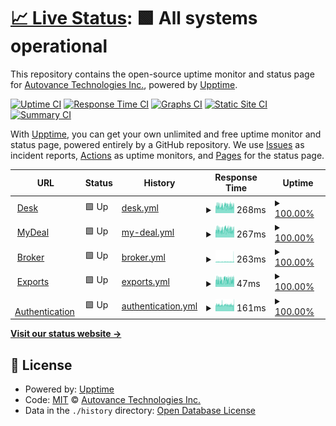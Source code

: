 # [📈 Live Status](https://status.autovance.com): <!--live status--> **🟩 All systems operational**

This repository contains the open-source uptime monitor and status page for [Autovance Technologies Inc.](https://status.autovance.com), powered by [Upptime](https://github.com/upptime/upptime).

[![Uptime CI](https://github.com/koj-co/upptime/workflows/Uptime%20CI/badge.svg)](https://github.com/koj-co/upptime/actions?query=workflow%3A%22Uptime+CI%22)
[![Response Time CI](https://github.com/koj-co/upptime/workflows/Response%20Time%20CI/badge.svg)](https://github.com/koj-co/upptime/actions?query=workflow%3A%22Response+Time+CI%22)
[![Graphs CI](https://github.com/koj-co/upptime/workflows/Graphs%20CI/badge.svg)](https://github.com/koj-co/upptime/actions?query=workflow%3A%22Graphs+CI%22)
[![Static Site CI](https://github.com/koj-co/upptime/workflows/Static%20Site%20CI/badge.svg)](https://github.com/koj-co/upptime/actions?query=workflow%3A%22Static+Site+CI%22)
[![Summary CI](https://github.com/koj-co/upptime/workflows/Summary%20CI/badge.svg)](https://github.com/koj-co/upptime/actions?query=workflow%3A%22Summary+CI%22)

With [Upptime](https://upptime.js.org), you can get your own unlimited and free uptime monitor and status page, powered entirely by a GitHub repository. We use [Issues](https://github.com/autovance/uptime/issues) as incident reports, [Actions](https://github.com/autovance/uptime/actions) as uptime monitors, and [Pages](https://status.autovance.com) for the status page.

<!--start: status pages-->
<!-- This summary is generated by Upptime (https://github.com/upptime/upptime) -->
<!-- Do not edit this manually, your changes will be overwritten -->
<!-- prettier-ignore -->
| URL | Status | History | Response Time | Uptime |
| --- | ------ | ------- | ------------- | ------ |
| <img alt="" src="https://icons.duckduckgo.com/ip3/skywalker.autovance.com.ico" height="13"> [Desk](https://skywalker.autovance.com/health) | 🟩 Up | [desk.yml](https://github.com/QuorumDMS/av-uptime/commits/HEAD/history/desk.yml) | <details><summary><img alt="Response time graph" src="./graphs/desk/response-time-week.png" height="20"> 268ms</summary><br><a href="https://status.autovance.com/history/desk"><img alt="Response time 237" src="https://img.shields.io/endpoint?url=https%3A%2F%2Fraw.githubusercontent.com%2FQuorumDMS%2Fav-uptime%2FHEAD%2Fapi%2Fdesk%2Fresponse-time.json"></a><br><a href="https://status.autovance.com/history/desk"><img alt="24-hour response time 282" src="https://img.shields.io/endpoint?url=https%3A%2F%2Fraw.githubusercontent.com%2FQuorumDMS%2Fav-uptime%2FHEAD%2Fapi%2Fdesk%2Fresponse-time-day.json"></a><br><a href="https://status.autovance.com/history/desk"><img alt="7-day response time 268" src="https://img.shields.io/endpoint?url=https%3A%2F%2Fraw.githubusercontent.com%2FQuorumDMS%2Fav-uptime%2FHEAD%2Fapi%2Fdesk%2Fresponse-time-week.json"></a><br><a href="https://status.autovance.com/history/desk"><img alt="30-day response time 257" src="https://img.shields.io/endpoint?url=https%3A%2F%2Fraw.githubusercontent.com%2FQuorumDMS%2Fav-uptime%2FHEAD%2Fapi%2Fdesk%2Fresponse-time-month.json"></a><br><a href="https://status.autovance.com/history/desk"><img alt="1-year response time 237" src="https://img.shields.io/endpoint?url=https%3A%2F%2Fraw.githubusercontent.com%2FQuorumDMS%2Fav-uptime%2FHEAD%2Fapi%2Fdesk%2Fresponse-time-year.json"></a></details> | <details><summary><a href="https://status.autovance.com/history/desk">100.00%</a></summary><a href="https://status.autovance.com/history/desk"><img alt="All-time uptime 99.88%" src="https://img.shields.io/endpoint?url=https%3A%2F%2Fraw.githubusercontent.com%2FQuorumDMS%2Fav-uptime%2FHEAD%2Fapi%2Fdesk%2Fuptime.json"></a><br><a href="https://status.autovance.com/history/desk"><img alt="24-hour uptime 100.00%" src="https://img.shields.io/endpoint?url=https%3A%2F%2Fraw.githubusercontent.com%2FQuorumDMS%2Fav-uptime%2FHEAD%2Fapi%2Fdesk%2Fuptime-day.json"></a><br><a href="https://status.autovance.com/history/desk"><img alt="7-day uptime 100.00%" src="https://img.shields.io/endpoint?url=https%3A%2F%2Fraw.githubusercontent.com%2FQuorumDMS%2Fav-uptime%2FHEAD%2Fapi%2Fdesk%2Fuptime-week.json"></a><br><a href="https://status.autovance.com/history/desk"><img alt="30-day uptime 100.00%" src="https://img.shields.io/endpoint?url=https%3A%2F%2Fraw.githubusercontent.com%2FQuorumDMS%2Fav-uptime%2FHEAD%2Fapi%2Fdesk%2Fuptime-month.json"></a><br><a href="https://status.autovance.com/history/desk"><img alt="1-year uptime 99.78%" src="https://img.shields.io/endpoint?url=https%3A%2F%2Fraw.githubusercontent.com%2FQuorumDMS%2Fav-uptime%2FHEAD%2Fapi%2Fdesk%2Fuptime-year.json"></a></details>
| <img alt="" src="https://icons.duckduckgo.com/ip3/services.autovance.com.ico" height="13"> [MyDeal](https://services.autovance.com/public/health) | 🟩 Up | [my-deal.yml](https://github.com/QuorumDMS/av-uptime/commits/HEAD/history/my-deal.yml) | <details><summary><img alt="Response time graph" src="./graphs/my-deal/response-time-week.png" height="20"> 267ms</summary><br><a href="https://status.autovance.com/history/my-deal"><img alt="Response time 231" src="https://img.shields.io/endpoint?url=https%3A%2F%2Fraw.githubusercontent.com%2FQuorumDMS%2Fav-uptime%2FHEAD%2Fapi%2Fmy-deal%2Fresponse-time.json"></a><br><a href="https://status.autovance.com/history/my-deal"><img alt="24-hour response time 282" src="https://img.shields.io/endpoint?url=https%3A%2F%2Fraw.githubusercontent.com%2FQuorumDMS%2Fav-uptime%2FHEAD%2Fapi%2Fmy-deal%2Fresponse-time-day.json"></a><br><a href="https://status.autovance.com/history/my-deal"><img alt="7-day response time 267" src="https://img.shields.io/endpoint?url=https%3A%2F%2Fraw.githubusercontent.com%2FQuorumDMS%2Fav-uptime%2FHEAD%2Fapi%2Fmy-deal%2Fresponse-time-week.json"></a><br><a href="https://status.autovance.com/history/my-deal"><img alt="30-day response time 255" src="https://img.shields.io/endpoint?url=https%3A%2F%2Fraw.githubusercontent.com%2FQuorumDMS%2Fav-uptime%2FHEAD%2Fapi%2Fmy-deal%2Fresponse-time-month.json"></a><br><a href="https://status.autovance.com/history/my-deal"><img alt="1-year response time 231" src="https://img.shields.io/endpoint?url=https%3A%2F%2Fraw.githubusercontent.com%2FQuorumDMS%2Fav-uptime%2FHEAD%2Fapi%2Fmy-deal%2Fresponse-time-year.json"></a></details> | <details><summary><a href="https://status.autovance.com/history/my-deal">100.00%</a></summary><a href="https://status.autovance.com/history/my-deal"><img alt="All-time uptime 99.91%" src="https://img.shields.io/endpoint?url=https%3A%2F%2Fraw.githubusercontent.com%2FQuorumDMS%2Fav-uptime%2FHEAD%2Fapi%2Fmy-deal%2Fuptime.json"></a><br><a href="https://status.autovance.com/history/my-deal"><img alt="24-hour uptime 100.00%" src="https://img.shields.io/endpoint?url=https%3A%2F%2Fraw.githubusercontent.com%2FQuorumDMS%2Fav-uptime%2FHEAD%2Fapi%2Fmy-deal%2Fuptime-day.json"></a><br><a href="https://status.autovance.com/history/my-deal"><img alt="7-day uptime 100.00%" src="https://img.shields.io/endpoint?url=https%3A%2F%2Fraw.githubusercontent.com%2FQuorumDMS%2Fav-uptime%2FHEAD%2Fapi%2Fmy-deal%2Fuptime-week.json"></a><br><a href="https://status.autovance.com/history/my-deal"><img alt="30-day uptime 100.00%" src="https://img.shields.io/endpoint?url=https%3A%2F%2Fraw.githubusercontent.com%2FQuorumDMS%2Fav-uptime%2FHEAD%2Fapi%2Fmy-deal%2Fuptime-month.json"></a><br><a href="https://status.autovance.com/history/my-deal"><img alt="1-year uptime 99.82%" src="https://img.shields.io/endpoint?url=https%3A%2F%2Fraw.githubusercontent.com%2FQuorumDMS%2Fav-uptime%2FHEAD%2Fapi%2Fmy-deal%2Fuptime-year.json"></a></details>
| <img alt="" src="https://icons.duckduckgo.com/ip3/broker.autovance.com.ico" height="13"> [Broker](https://broker.autovance.com/health) | 🟩 Up | [broker.yml](https://github.com/QuorumDMS/av-uptime/commits/HEAD/history/broker.yml) | <details><summary><img alt="Response time graph" src="./graphs/broker/response-time-week.png" height="20"> 263ms</summary><br><a href="https://status.autovance.com/history/broker"><img alt="Response time 229" src="https://img.shields.io/endpoint?url=https%3A%2F%2Fraw.githubusercontent.com%2FQuorumDMS%2Fav-uptime%2FHEAD%2Fapi%2Fbroker%2Fresponse-time.json"></a><br><a href="https://status.autovance.com/history/broker"><img alt="24-hour response time 277" src="https://img.shields.io/endpoint?url=https%3A%2F%2Fraw.githubusercontent.com%2FQuorumDMS%2Fav-uptime%2FHEAD%2Fapi%2Fbroker%2Fresponse-time-day.json"></a><br><a href="https://status.autovance.com/history/broker"><img alt="7-day response time 263" src="https://img.shields.io/endpoint?url=https%3A%2F%2Fraw.githubusercontent.com%2FQuorumDMS%2Fav-uptime%2FHEAD%2Fapi%2Fbroker%2Fresponse-time-week.json"></a><br><a href="https://status.autovance.com/history/broker"><img alt="30-day response time 251" src="https://img.shields.io/endpoint?url=https%3A%2F%2Fraw.githubusercontent.com%2FQuorumDMS%2Fav-uptime%2FHEAD%2Fapi%2Fbroker%2Fresponse-time-month.json"></a><br><a href="https://status.autovance.com/history/broker"><img alt="1-year response time 229" src="https://img.shields.io/endpoint?url=https%3A%2F%2Fraw.githubusercontent.com%2FQuorumDMS%2Fav-uptime%2FHEAD%2Fapi%2Fbroker%2Fresponse-time-year.json"></a></details> | <details><summary><a href="https://status.autovance.com/history/broker">100.00%</a></summary><a href="https://status.autovance.com/history/broker"><img alt="All-time uptime 99.83%" src="https://img.shields.io/endpoint?url=https%3A%2F%2Fraw.githubusercontent.com%2FQuorumDMS%2Fav-uptime%2FHEAD%2Fapi%2Fbroker%2Fuptime.json"></a><br><a href="https://status.autovance.com/history/broker"><img alt="24-hour uptime 100.00%" src="https://img.shields.io/endpoint?url=https%3A%2F%2Fraw.githubusercontent.com%2FQuorumDMS%2Fav-uptime%2FHEAD%2Fapi%2Fbroker%2Fuptime-day.json"></a><br><a href="https://status.autovance.com/history/broker"><img alt="7-day uptime 100.00%" src="https://img.shields.io/endpoint?url=https%3A%2F%2Fraw.githubusercontent.com%2FQuorumDMS%2Fav-uptime%2FHEAD%2Fapi%2Fbroker%2Fuptime-week.json"></a><br><a href="https://status.autovance.com/history/broker"><img alt="30-day uptime 100.00%" src="https://img.shields.io/endpoint?url=https%3A%2F%2Fraw.githubusercontent.com%2FQuorumDMS%2Fav-uptime%2FHEAD%2Fapi%2Fbroker%2Fuptime-month.json"></a><br><a href="https://status.autovance.com/history/broker"><img alt="1-year uptime 99.69%" src="https://img.shields.io/endpoint?url=https%3A%2F%2Fraw.githubusercontent.com%2FQuorumDMS%2Fav-uptime%2FHEAD%2Fapi%2Fbroker%2Fuptime-year.json"></a></details>
| <img alt="" src="https://icons.duckduckgo.com/ip3/services.autovance.com.ico" height="13"> [Exports](https://services.autovance.com/exports/health) | 🟩 Up | [exports.yml](https://github.com/QuorumDMS/av-uptime/commits/HEAD/history/exports.yml) | <details><summary><img alt="Response time graph" src="./graphs/exports/response-time-week.png" height="20"> 47ms</summary><br><a href="https://status.autovance.com/history/exports"><img alt="Response time 43" src="https://img.shields.io/endpoint?url=https%3A%2F%2Fraw.githubusercontent.com%2FQuorumDMS%2Fav-uptime%2FHEAD%2Fapi%2Fexports%2Fresponse-time.json"></a><br><a href="https://status.autovance.com/history/exports"><img alt="24-hour response time 51" src="https://img.shields.io/endpoint?url=https%3A%2F%2Fraw.githubusercontent.com%2FQuorumDMS%2Fav-uptime%2FHEAD%2Fapi%2Fexports%2Fresponse-time-day.json"></a><br><a href="https://status.autovance.com/history/exports"><img alt="7-day response time 47" src="https://img.shields.io/endpoint?url=https%3A%2F%2Fraw.githubusercontent.com%2FQuorumDMS%2Fav-uptime%2FHEAD%2Fapi%2Fexports%2Fresponse-time-week.json"></a><br><a href="https://status.autovance.com/history/exports"><img alt="30-day response time 47" src="https://img.shields.io/endpoint?url=https%3A%2F%2Fraw.githubusercontent.com%2FQuorumDMS%2Fav-uptime%2FHEAD%2Fapi%2Fexports%2Fresponse-time-month.json"></a><br><a href="https://status.autovance.com/history/exports"><img alt="1-year response time 43" src="https://img.shields.io/endpoint?url=https%3A%2F%2Fraw.githubusercontent.com%2FQuorumDMS%2Fav-uptime%2FHEAD%2Fapi%2Fexports%2Fresponse-time-year.json"></a></details> | <details><summary><a href="https://status.autovance.com/history/exports">100.00%</a></summary><a href="https://status.autovance.com/history/exports"><img alt="All-time uptime 99.83%" src="https://img.shields.io/endpoint?url=https%3A%2F%2Fraw.githubusercontent.com%2FQuorumDMS%2Fav-uptime%2FHEAD%2Fapi%2Fexports%2Fuptime.json"></a><br><a href="https://status.autovance.com/history/exports"><img alt="24-hour uptime 100.00%" src="https://img.shields.io/endpoint?url=https%3A%2F%2Fraw.githubusercontent.com%2FQuorumDMS%2Fav-uptime%2FHEAD%2Fapi%2Fexports%2Fuptime-day.json"></a><br><a href="https://status.autovance.com/history/exports"><img alt="7-day uptime 100.00%" src="https://img.shields.io/endpoint?url=https%3A%2F%2Fraw.githubusercontent.com%2FQuorumDMS%2Fav-uptime%2FHEAD%2Fapi%2Fexports%2Fuptime-week.json"></a><br><a href="https://status.autovance.com/history/exports"><img alt="30-day uptime 100.00%" src="https://img.shields.io/endpoint?url=https%3A%2F%2Fraw.githubusercontent.com%2FQuorumDMS%2Fav-uptime%2FHEAD%2Fapi%2Fexports%2Fuptime-month.json"></a><br><a href="https://status.autovance.com/history/exports"><img alt="1-year uptime 99.72%" src="https://img.shields.io/endpoint?url=https%3A%2F%2Fraw.githubusercontent.com%2FQuorumDMS%2Fav-uptime%2FHEAD%2Fapi%2Fexports%2Fuptime-year.json"></a></details>
| <img alt="" src="https://icons.duckduckgo.com/ip3/skywalker.autovance.com.ico" height="13"> [Authentication](https://skywalker.autovance.com/login) | 🟩 Up | [authentication.yml](https://github.com/QuorumDMS/av-uptime/commits/HEAD/history/authentication.yml) | <details><summary><img alt="Response time graph" src="./graphs/authentication/response-time-week.png" height="20"> 161ms</summary><br><a href="https://status.autovance.com/history/authentication"><img alt="Response time 160" src="https://img.shields.io/endpoint?url=https%3A%2F%2Fraw.githubusercontent.com%2FQuorumDMS%2Fav-uptime%2FHEAD%2Fapi%2Fauthentication%2Fresponse-time.json"></a><br><a href="https://status.autovance.com/history/authentication"><img alt="24-hour response time 162" src="https://img.shields.io/endpoint?url=https%3A%2F%2Fraw.githubusercontent.com%2FQuorumDMS%2Fav-uptime%2FHEAD%2Fapi%2Fauthentication%2Fresponse-time-day.json"></a><br><a href="https://status.autovance.com/history/authentication"><img alt="7-day response time 161" src="https://img.shields.io/endpoint?url=https%3A%2F%2Fraw.githubusercontent.com%2FQuorumDMS%2Fav-uptime%2FHEAD%2Fapi%2Fauthentication%2Fresponse-time-week.json"></a><br><a href="https://status.autovance.com/history/authentication"><img alt="30-day response time 162" src="https://img.shields.io/endpoint?url=https%3A%2F%2Fraw.githubusercontent.com%2FQuorumDMS%2Fav-uptime%2FHEAD%2Fapi%2Fauthentication%2Fresponse-time-month.json"></a><br><a href="https://status.autovance.com/history/authentication"><img alt="1-year response time 160" src="https://img.shields.io/endpoint?url=https%3A%2F%2Fraw.githubusercontent.com%2FQuorumDMS%2Fav-uptime%2FHEAD%2Fapi%2Fauthentication%2Fresponse-time-year.json"></a></details> | <details><summary><a href="https://status.autovance.com/history/authentication">100.00%</a></summary><a href="https://status.autovance.com/history/authentication"><img alt="All-time uptime 99.87%" src="https://img.shields.io/endpoint?url=https%3A%2F%2Fraw.githubusercontent.com%2FQuorumDMS%2Fav-uptime%2FHEAD%2Fapi%2Fauthentication%2Fuptime.json"></a><br><a href="https://status.autovance.com/history/authentication"><img alt="24-hour uptime 100.00%" src="https://img.shields.io/endpoint?url=https%3A%2F%2Fraw.githubusercontent.com%2FQuorumDMS%2Fav-uptime%2FHEAD%2Fapi%2Fauthentication%2Fuptime-day.json"></a><br><a href="https://status.autovance.com/history/authentication"><img alt="7-day uptime 100.00%" src="https://img.shields.io/endpoint?url=https%3A%2F%2Fraw.githubusercontent.com%2FQuorumDMS%2Fav-uptime%2FHEAD%2Fapi%2Fauthentication%2Fuptime-week.json"></a><br><a href="https://status.autovance.com/history/authentication"><img alt="30-day uptime 100.00%" src="https://img.shields.io/endpoint?url=https%3A%2F%2Fraw.githubusercontent.com%2FQuorumDMS%2Fav-uptime%2FHEAD%2Fapi%2Fauthentication%2Fuptime-month.json"></a><br><a href="https://status.autovance.com/history/authentication"><img alt="1-year uptime 99.76%" src="https://img.shields.io/endpoint?url=https%3A%2F%2Fraw.githubusercontent.com%2FQuorumDMS%2Fav-uptime%2FHEAD%2Fapi%2Fauthentication%2Fuptime-year.json"></a></details>

<!--end: status pages-->

[**Visit our status website →**](https://status.autovance.com)

## 📄 License

- Powered by: [Upptime](https://github.com/upptime/upptime)
- Code: [MIT](./LICENSE) © [Autovance Technologies Inc.](https://status.autovance.com)
- Data in the `./history` directory: [Open Database License](https://opendatacommons.org/licenses/odbl/1-0/)

